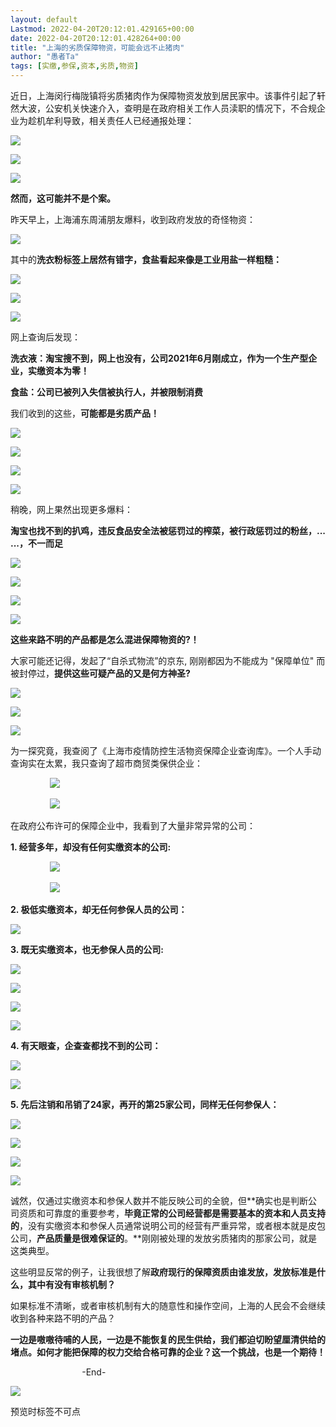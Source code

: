 ```yaml
---
layout: default
Lastmod: 2022-04-20T20:12:01.429165+00:00
date: 2022-04-20T20:12:01.428264+00:00
title: "上海的劣质保障物资，可能会远不止猪肉"
author: "愚者Ta"
tags: [实缴,参保,资本,劣质,物资]
---
```


近日，上海闵行梅陇镇将劣质猪肉作为保障物资发放到居民家中。该事件引起了轩然大波，公安机关快速介入，查明是在政府相关工作人员渎职的情况下，不合规企业为趁机牟利导致，相关责任人已经通报处理：

  

![](https://images.weserv.nl/?url=https%3A//mmbiz.qpic.cn/mmbiz_jpg/MxdSP7J4ChrDehkvKhV6rZNJspZq9oHaEfooCQreKMWVia1j7TU7VqdGib4cjAGPRhrDicialpFAyialYjtiaG81sn6w/640)

![](https://images.weserv.nl/?url=https%3A//mmbiz.qpic.cn/mmbiz_jpg/MxdSP7J4ChrDehkvKhV6rZNJspZq9oHameOYONTdBxUwcYP0QPo5zavL5Fwr0TzNJLuiat7RadMjERia4mH7eC4w/640)

![](https://images.weserv.nl/?url=https%3A//mmbiz.qpic.cn/mmbiz_jpg/MxdSP7J4ChrDehkvKhV6rZNJspZq9oHayQJjyL29R2bvLptfkKoduSNpiaxfX1ibj2UVAYKuVu8LMEAZz9XNqtKg/640)

  

**然而，这可能并不是个案。**

昨天早上，上海浦东周浦朋友爆料，收到政府发放的奇怪物资：

![](https://images.weserv.nl/?url=https%3A//mmbiz.qpic.cn/mmbiz_png/MxdSP7J4ChrDehkvKhV6rZNJspZq9oHaeHFD7LXibYfn9pt1JmsXHvc7NRyb7VjLa40ZC2sbTfsZRW1MnmsaD2g/640)

其中的**洗衣粉标签上居然有错字，食盐看起来像是工业用盐一样粗糙：**

  

![](https://images.weserv.nl/?url=https%3A//mmbiz.qpic.cn/mmbiz_png/MxdSP7J4ChrDehkvKhV6rZNJspZq9oHal70AeticsvBdvz1HhqR1pSMqE6UQWYOVIqdsEMxSGmma1qUs7kksOIg/640)

![](https://images.weserv.nl/?url=https%3A//mmbiz.qpic.cn/mmbiz_png/MxdSP7J4ChrDehkvKhV6rZNJspZq9oHazD5OxncKB6d9NGBvFQEDTic5TBkRtqwb4WGwDMqYelvicgEZNhDjKhMg/640)

![](https://images.weserv.nl/?url=https%3A//mmbiz.qpic.cn/mmbiz_png/MxdSP7J4ChrDehkvKhV6rZNJspZq9oHak9RoZJOicicGGVBoEcmorVjfaA0vBgQSINeH9Fbk20E9ib92d1vZTxQicQ/640)

  

网上查询后发现：

**洗衣液：淘宝搜不到，网上也没有，公司2021年6月刚成立，作为一个生产型企业，实缴资本为零！**

**食盐：公司已被列入失信被执行人，并被限制消费**

我们收到的这些，**可能都是劣质产品！**

![](https://images.weserv.nl/?url=https%3A//mmbiz.qpic.cn/mmbiz_png/MxdSP7J4ChrDehkvKhV6rZNJspZq9oHaURKibB167oOs3I3n4D67ZppwrQ2r3qWEeibTnNrI4BGhcJDxXGtjDSyw/640)

![](https://images.weserv.nl/?url=https%3A//mmbiz.qpic.cn/mmbiz_png/MxdSP7J4ChrDehkvKhV6rZNJspZq9oHace7mhHlO78M3vBYP2ejmqMOrsoE66LrD0HjAXZh8v3hIa3uopPoU7g/640)

![](https://images.weserv.nl/?url=https%3A//mmbiz.qpic.cn/mmbiz_png/MxdSP7J4ChrDehkvKhV6rZNJspZq9oHaAz8Vl1iaWAczvicIu1QwWZTQia2gxFbXtnfyF9ibpiabLxicoe0dZmzNaUVg/640)

![](https://images.weserv.nl/?url=https%3A//mmbiz.qpic.cn/mmbiz_png/MxdSP7J4ChrDehkvKhV6rZNJspZq9oHaLvAWzy4Ax6loicbg48h2BhPvo08dzHQJDD4xcjr42rs5Rp8Ezvx128g/640)

稍晚，网上果然出现更多爆料：

**淘宝也找不到的扒鸡，违反食品安全法被惩罚过的榨菜，被行政惩罚过的粉丝，... ...，不一而足**

![](https://images.weserv.nl/?url=https%3A//mmbiz.qpic.cn/mmbiz_png/MxdSP7J4ChrDehkvKhV6rZNJspZq9oHaAsm7BibY2JkO2g6Bt1iah4uXcwWuLQ5vp34BtI5iaQo25na1m1xSlln1A/640)

![](https://images.weserv.nl/?url=https%3A//mmbiz.qpic.cn/mmbiz_png/MxdSP7J4ChrDehkvKhV6rZNJspZq9oHajLKcdRE52U6lXMblybk3R8N5gKQ8Zclm8wfP0LEL8JZIVXB2TkwwGg/640)

![](https://images.weserv.nl/?url=https%3A//mmbiz.qpic.cn/mmbiz_png/MxdSP7J4ChrDehkvKhV6rZNJspZq9oHavSgiaePSkyGuCXxJFUExEepZBl8n3yY8tIr7iaib0956pibaic8DKNO073g/640)

![](https://images.weserv.nl/?url=https%3A//mmbiz.qpic.cn/mmbiz_jpg/MxdSP7J4ChrDehkvKhV6rZNJspZq9oHaDLP3NJCtzoXe2POwetZEMpNb4ns665hFMdhBqick9rTAAygPiabTzTwg/640)

**这些来路不明的产品都是怎么混进保****障****物资的?！**

大家可能还记得，发起了“自杀式物流”的京东, 刚刚都因为不能成为 "保障单位" 而被封停过，**提供这些可疑产品的又是何方神圣?**

![](https://images.weserv.nl/?url=https%3A//mmbiz.qpic.cn/mmbiz_jpg/MxdSP7J4ChrDehkvKhV6rZNJspZq9oHaKsUt3O7avn7YRGLepr2f6licf3cAUgmd9BwicIlYJ2MTSMiaGtbYamZeg/640)

![](https://images.weserv.nl/?url=https%3A//mmbiz.qpic.cn/mmbiz_jpg/MxdSP7J4ChrDehkvKhV6rZNJspZq9oHaOnPZMAySIia4wGNXhnSfxG8ibEXSlgWMeFm465iaoVJHcP6fEjtccznkA/640)

![](https://images.weserv.nl/?url=https%3A//mmbiz.qpic.cn/mmbiz_jpg/MxdSP7J4ChrDehkvKhV6rZNJspZq9oHaOkgwGRjL4dZ4IKWfppJZeNmpAdzZXvaHibhRro11uFAmBZGEgIygR8w/640)

  

为一探究竟，我查阅了《上海市疫情防控生活物资保障企业查询库》。一个人手动查询实在太累，我只查询了超市商贸类保供企业：

  

  

                ![](https://images.weserv.nl/?url=https%3A//mmbiz.qpic.cn/mmbiz_png/MxdSP7J4ChrDehkvKhV6rZNJspZq9oHaDwvVMzwgkTSqjeoeUSbzsdtiay7Np1SuLhLuUfF8PrZWdic4Ikex8L8g/640)

                ![](https://images.weserv.nl/?url=https%3A//mmbiz.qpic.cn/mmbiz_png/MxdSP7J4ChrDehkvKhV6rZNJspZq9oHaVia0iasd4uibT9NwJIxEq6VnvDibrY0PZbksTdcADghVFp9f0KAchIBSWQ/640)

  

  

在政府公布许可的保障企业中，我看到了大量非常异常的公司：

**1\. 经营多年，却没有任何实缴资本的公司:**

  

  

                ![](https://images.weserv.nl/?url=https%3A//mmbiz.qpic.cn/mmbiz_jpg/MxdSP7J4ChrDehkvKhV6rZNJspZq9oHaXsALkCu5TRydp74n1dFeofNq03a5HD95XvibYzHLh8gibZT4Q72kzAKA/640)

                ![](https://images.weserv.nl/?url=https%3A//mmbiz.qpic.cn/mmbiz_jpg/MxdSP7J4ChrDehkvKhV6rZNJspZq9oHaBavl73fShNP0PwewqC4WDxKic9HTNU5BcE1rGEmIracvY9ByJibxPCMg/640)

  

  

**2\. 极低实缴资本，却无任何参保人员的公司：**  

![](https://images.weserv.nl/?url=https%3A//mmbiz.qpic.cn/mmbiz_jpg/MxdSP7J4ChrDehkvKhV6rZNJspZq9oHauWWtZia2eiaZBiaElEkxEODH8rdgn53lkEyAuRbJGsyRbiauSn2gbIKCQA/640)  

**3\. 既无实缴资本，也无参保人员的公司:**

![](https://images.weserv.nl/?url=https%3A//mmbiz.qpic.cn/mmbiz_jpg/MxdSP7J4ChrDehkvKhV6rZNJspZq9oHaBj3lLeLG7ticgzQLnYJsSgRZtFE63RBjtosM571mm0FGQWTuFOZoicNA/640)

![](https://images.weserv.nl/?url=https%3A//mmbiz.qpic.cn/mmbiz_jpg/MxdSP7J4ChrDehkvKhV6rZNJspZq9oHaBj3lLeLG7ticgzQLnYJsSgRZtFE63RBjtosM571mm0FGQWTuFOZoicNA/640)

![](https://images.weserv.nl/?url=https%3A//mmbiz.qpic.cn/mmbiz_jpg/MxdSP7J4ChrDehkvKhV6rZNJspZq9oHaBj3lLeLG7ticgzQLnYJsSgRZtFE63RBjtosM571mm0FGQWTuFOZoicNA/640)

![](https://images.weserv.nl/?url=https%3A//mmbiz.qpic.cn/mmbiz_png/MxdSP7J4ChrDehkvKhV6rZNJspZq9oHaTQDrsO1wa0cGepibNc5pvezYSBADpYia6swicvuWv5Z6EsypBzVFA6EuA/640)

**4\. 有天眼查，企查查都找不到的公司：**

![](https://images.weserv.nl/?url=https%3A//mmbiz.qpic.cn/mmbiz_png/MxdSP7J4ChrDehkvKhV6rZNJspZq9oHaG90AtU9DA9Lr75604bhjzMQvib0jUtrImicNJyOfQIB4SG3KMtN0z2Rw/640)

![](https://images.weserv.nl/?url=https%3A//mmbiz.qpic.cn/mmbiz_png/MxdSP7J4ChrDehkvKhV6rZNJspZq9oHaDOPcc4W4rN5iaVRbFMibtBOxrmLKtS6xaZhJibuFQ730Qr2VnYr1cE4Ng/640)

**5\. 先后注销和吊销了24家，再开的第25家公司，同样无任何参保人：**

![](https://images.weserv.nl/?url=https%3A//mmbiz.qpic.cn/mmbiz_png/MxdSP7J4ChrDehkvKhV6rZNJspZq9oHaKs2ibuibkp6MTsjLaSOrZm1BoBtJqiaibnSRRElWNiaBibdCBqR6uo7yhfOA/640)

![](https://images.weserv.nl/?url=https%3A//mmbiz.qpic.cn/mmbiz_png/MxdSP7J4ChrDehkvKhV6rZNJspZq9oHaDDOcBVhDH9ObhkyWckRibAo7GAVwteOsUHAewRkdxomOPpp9TMKhIpg/640)

![](https://images.weserv.nl/?url=https%3A//mmbiz.qpic.cn/mmbiz_png/MxdSP7J4ChrDehkvKhV6rZNJspZq9oHaZ7QzQUvkgZq78YjicibHOeoj6FD9wtWEu14PlVbiaM7V4jEr5PEtQLV1Q/640)

![](https://images.weserv.nl/?url=https%3A//mmbiz.qpic.cn/mmbiz_png/MxdSP7J4ChrDehkvKhV6rZNJspZq9oHaicMlJibb9iabtPHOCWGI8NE63w3My5Ngl4ppmbNhg7f8Btjnl20XZ1wPw/640)

诚然，仅通过实缴资本和参保人数并不能反映公司的全貌，但**确实也是判断公司资质和可靠度的重要参考，**毕竟正常的公司经营都是需要基本的资本和人员支持的**，没有实缴资本和参保人员通常说明公司的经营有严重异常，或者根本就是皮包公司，****产品质量是很难保证的****。**刚刚被处理的发放劣质猪肉的那家公司，就是这类典型。

这些明显反常的例子，让我很想了解**政府现行的保****障资****质由谁发放，发放标准是什么，其中有没有审核机制？**

如果标准不清晰，或者审核机制有大的随意性和操作空间，上海的人民会不会继续收到各种来路不明的产品？

**一边是嗷嗷待哺的人民，一边是不能恢复的民生供给，我们都迫切盼望厘清供给的堵点。如何才能把保****障****的权力交给合格可靠的企业？这一个挑战，也是一个期待！**

                             -End-

![](https://images.weserv.nl/?url=https%3A//mmbiz.qpic.cn/mmbiz_png/AiaTAbCQdyFevr5Tkvcj0mveGrp8xibHVwSKI5ZI2Tz9yOW9ZVxzdV3Thxn2MianTdoDLvQ1B7X7lz9qlPNmWGZMA/640)

预览时标签不可点

